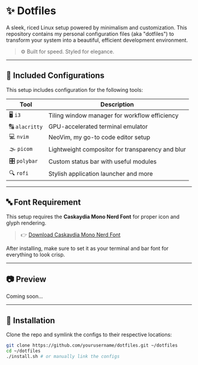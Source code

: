 # ✨ Dotfiles

A sleek, riced Linux setup powered by minimalism and customization. This repository contains my personal configuration files (aka "dotfiles") to transform your system into a beautiful, efficient development environment.

> ⚙️ Built for speed. Styled for elegance.

---

## 📁 Included Configurations

This setup includes configuration for the following tools:

| Tool      | Description                             |
|-----------|-----------------------------------------|
| 🖥️ `i3`        | Tiling window manager for workflow efficiency |
| 🔠 `alacritty` | GPU-accelerated terminal emulator     |
| 💻 `nvim`      | NeoVim, my go-to code editor setup     |
| 🌫️ `picom`     | Lightweight compositor for transparency and blur |
| 🎛️ `polybar`   | Custom status bar with useful modules |
| 🔍 `rofi`      | Stylish application launcher and more |

---

## 🔤 Font Requirement

This setup requires the **Caskaydia Mono Nerd Font** for proper icon and glyph rendering.

> 👉 [Download Caskaydia Mono Nerd Font](https://www.nerdfonts.com/font-downloads)

After installing, make sure to set it as your terminal and bar font for everything to look crisp.

---

## 📷 Preview

Coming soon...

---

## 🚀 Installation

Clone the repo and symlink the configs to their respective locations:

```bash
git clone https://github.com/yourusername/dotfiles.git ~/dotfiles
cd ~/dotfiles
./install.sh # or manually link the configs

